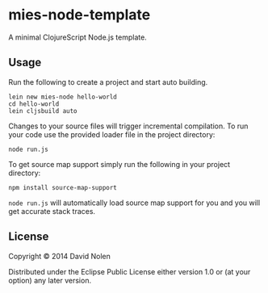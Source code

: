 # mies-node-template

A minimal ClojureScript Node.js template.

## Usage

Run the following to create a project and start auto building.

```
lein new mies-node hello-world
cd hello-world
lein cljsbuild auto
```

Changes to your source files will trigger incremental compilation. To
run your code use the provided loader file in the project directory:

```
node run.js
```

To get source map support simply run the following in your project directory:

```
npm install source-map-support
```

`node run.js` will automatically load source map support for
you and you will get accurate stack traces.

## License

Copyright © 2014 David Nolen

Distributed under the Eclipse Public License either version 1.0 or (at
your option) any later version.
